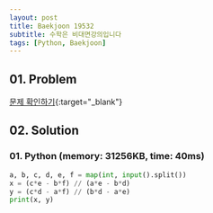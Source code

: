 ```yaml
---
layout: post
title: Baekjoon 19532
subtitle: 수학은 비대면강의입니다
tags: [Python, Baekjoon]
---
```


## 01. Problem

[문제 확인하기](https://www.acmicpc.net/problem/19532){:target="_blank"}

## 02. Solution

### 01. Python (memory: 31256KB, time: 40ms)

```Python
a, b, c, d, e, f = map(int, input().split())
x = (c*e - b*f) // (a*e - b*d)
y = (c*d - a*f) // (b*d - a*e)
print(x, y)
```
